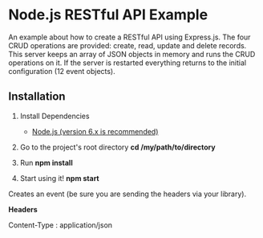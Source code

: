 # Node.js RESTful API Example

An example about how to create a RESTful API using Express.js.
The four CRUD operations are provided: create, read, update and delete records. 
This server keeps an array of JSON objects in memory and runs the CRUD operations on it. 
If the server is restarted everything returns to the initial configuration (12 event objects).


## Installation

1.  Install Dependencies

    * [Node.js (version 6.x is recommended)](https://nodejs.org/en/)

3.  Go to the project's root directory **cd /my/path/to/directory**
4.  Run **npm install**
5.  Start using it! **npm start**


Creates an event (be sure you are sending the headers via your library).

**Headers**

Content-Type : application/json




